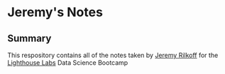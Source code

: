 # Jeremy's Notes

## Summary 


This respository contains all of the notes taken by [Jeremy Rilkoff](https://github.com/jrilkoff) for the [Lighthouse Labs](https://lighthouselabs.ca) Data Science Bootcamp


